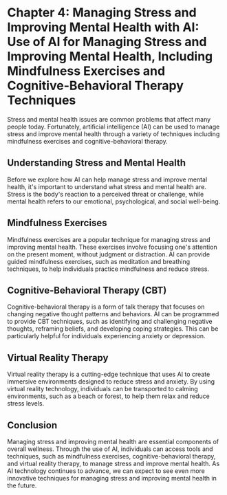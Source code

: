 Chapter 4: Managing Stress and Improving Mental Health with AI: Use of AI for Managing Stress and Improving Mental Health, Including Mindfulness Exercises and Cognitive-Behavioral Therapy Techniques
======================================================================================================================================================================================================

Stress and mental health issues are common problems that affect many people today. Fortunately, artificial intelligence (AI) can be used to manage stress and improve mental health through a variety of techniques including mindfulness exercises and cognitive-behavioral therapy.

Understanding Stress and Mental Health
--------------------------------------

Before we explore how AI can help manage stress and improve mental health, it's important to understand what stress and mental health are. Stress is the body's reaction to a perceived threat or challenge, while mental health refers to our emotional, psychological, and social well-being.

Mindfulness Exercises
---------------------

Mindfulness exercises are a popular technique for managing stress and improving mental health. These exercises involve focusing one's attention on the present moment, without judgment or distraction. AI can provide guided mindfulness exercises, such as meditation and breathing techniques, to help individuals practice mindfulness and reduce stress.

Cognitive-Behavioral Therapy (CBT)
----------------------------------

Cognitive-behavioral therapy is a form of talk therapy that focuses on changing negative thought patterns and behaviors. AI can be programmed to provide CBT techniques, such as identifying and challenging negative thoughts, reframing beliefs, and developing coping strategies. This can be particularly helpful for individuals experiencing anxiety or depression.

Virtual Reality Therapy
-----------------------

Virtual reality therapy is a cutting-edge technique that uses AI to create immersive environments designed to reduce stress and anxiety. By using virtual reality technology, individuals can be transported to calming environments, such as a beach or forest, to help them relax and reduce stress levels.

Conclusion
----------

Managing stress and improving mental health are essential components of overall wellness. Through the use of AI, individuals can access tools and techniques, such as mindfulness exercises, cognitive-behavioral therapy, and virtual reality therapy, to manage stress and improve mental health. As AI technology continues to advance, we can expect to see even more innovative techniques for managing stress and improving mental health in the future.


